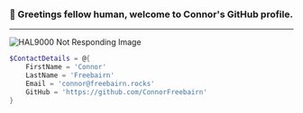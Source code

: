 ### 🤖 Greetings fellow human, welcome to Connor's GitHub profile.
---

![HAL9000 Not Responding Image](https://i.imgur.com/BvXeGR8.gif)

```powershell
$ContactDetails = @{
    FirstName = 'Connor'
    LastName = 'Freebairn'
    Email = 'connor@freebairn.rocks'
    GitHub = 'https://github.com/ConnorFreebairn'
}
